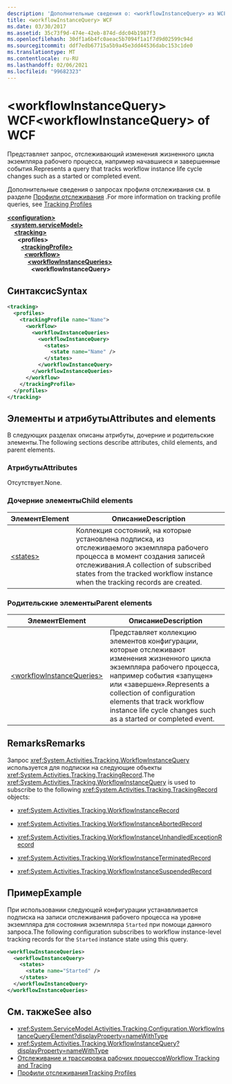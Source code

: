 ```yaml
---
description: 'Дополнительные сведения о: <workflowInstanceQuery> из WCF'
title: <workflowInstanceQuery> WCF
ms.date: 03/30/2017
ms.assetid: 35c73f9d-474e-42eb-874d-ddc04b1987f3
ms.openlocfilehash: 30df1a6b4fc0aeac5b7094f1a1f7d9d02599c94d
ms.sourcegitcommit: ddf7edb67715a5b9a45e3dd44536dabc153c1de0
ms.translationtype: MT
ms.contentlocale: ru-RU
ms.lasthandoff: 02/06/2021
ms.locfileid: "99682323"
---
```

# <a name="workflowinstancequery-of-wcf"></a><span data-ttu-id="74e84-103">\<workflowInstanceQuery> WCF</span><span class="sxs-lookup"><span data-stu-id="74e84-103">\<workflowInstanceQuery> of WCF</span></span>

<span data-ttu-id="74e84-104">Представляет запрос, отслеживающий изменения жизненного цикла экземпляра рабочего процесса, например начавшиеся и завершенные события.</span><span class="sxs-lookup"><span data-stu-id="74e84-104">Represents a query that tracks workflow instance life cycle changes such as a started or completed event.</span></span>  
  
<span data-ttu-id="74e84-105">Дополнительные сведения о запросах профиля отслеживания см. в разделе [Профили отслеживания](../../../windows-workflow-foundation/tracking-profiles.md) .</span><span class="sxs-lookup"><span data-stu-id="74e84-105">For more information on tracking profile queries, see [Tracking Profiles](../../../windows-workflow-foundation/tracking-profiles.md)</span></span>  
  
[**\<configuration>**](../configuration-element.md)\
&nbsp;&nbsp;[**\<system.serviceModel>**](system-servicemodel.md)\
&nbsp;&nbsp;&nbsp;&nbsp;[**\<tracking>**](tracking-of-wcf.md)\
&nbsp;&nbsp;&nbsp;&nbsp;&nbsp;&nbsp;**\<profiles>**\
&nbsp;&nbsp;&nbsp;&nbsp;&nbsp;&nbsp;&nbsp;&nbsp;[**\<trackingProfile>**](trackingprofile-of-wcf.md)\
&nbsp;&nbsp;&nbsp;&nbsp;&nbsp;&nbsp;&nbsp;&nbsp;&nbsp;&nbsp;[**\<workflow>**](workflow-of-wcf.md)\
&nbsp;&nbsp;&nbsp;&nbsp;&nbsp;&nbsp;&nbsp;&nbsp;&nbsp;&nbsp;&nbsp;&nbsp;[**\<workflowInstanceQueries>**](workflowinstancequeries-of-wcf.md)\
&nbsp;&nbsp;&nbsp;&nbsp;&nbsp;&nbsp;&nbsp;&nbsp;&nbsp;&nbsp;&nbsp;&nbsp;&nbsp;&nbsp;**\<workflowInstanceQuery>**  
  
## <a name="syntax"></a><span data-ttu-id="74e84-106">Синтаксис</span><span class="sxs-lookup"><span data-stu-id="74e84-106">Syntax</span></span>  
  
```xml  
<tracking>
  <profiles>
    <trackingProfile name="Name">
      <workflow>
        <workflowInstanceQueries>
          <workflowInstanceQuery>
            <states>
              <state name="Name" />
            </states>
          </workflowInstanceQuery>
        </workflowInstanceQueries>
      </workflow>
    </trackingProfile>
  </profiles>
</tracking>
```  
  
## <a name="attributes-and-elements"></a><span data-ttu-id="74e84-107">Элементы и атрибуты</span><span class="sxs-lookup"><span data-stu-id="74e84-107">Attributes and elements</span></span>  

<span data-ttu-id="74e84-108">В следующих разделах описаны атрибуты, дочерние и родительские элементы.</span><span class="sxs-lookup"><span data-stu-id="74e84-108">The following sections describe attributes, child elements, and parent elements.</span></span>  
  
### <a name="attributes"></a><span data-ttu-id="74e84-109">Атрибуты</span><span class="sxs-lookup"><span data-stu-id="74e84-109">Attributes</span></span>  

<span data-ttu-id="74e84-110">Отсутствует.</span><span class="sxs-lookup"><span data-stu-id="74e84-110">None.</span></span>  
  
### <a name="child-elements"></a><span data-ttu-id="74e84-111">Дочерние элементы</span><span class="sxs-lookup"><span data-stu-id="74e84-111">Child elements</span></span>  
  
|<span data-ttu-id="74e84-112">Элемент</span><span class="sxs-lookup"><span data-stu-id="74e84-112">Element</span></span>|<span data-ttu-id="74e84-113">Описание</span><span class="sxs-lookup"><span data-stu-id="74e84-113">Description</span></span>|  
|-------------|-----------------|  
|[\<states>](states-of-wcf-workflowinstancequery.md)|<span data-ttu-id="74e84-114">Коллекция состояний, на которые установлена подписка, из отслеживаемого экземпляра рабочего процесса в момент создания записей отслеживания.</span><span class="sxs-lookup"><span data-stu-id="74e84-114">A collection of subscribed states from the tracked workflow instance when the tracking records are created.</span></span>|  
  
### <a name="parent-elements"></a><span data-ttu-id="74e84-115">Родительские элементы</span><span class="sxs-lookup"><span data-stu-id="74e84-115">Parent elements</span></span>  
  
|<span data-ttu-id="74e84-116">Элемент</span><span class="sxs-lookup"><span data-stu-id="74e84-116">Element</span></span>|<span data-ttu-id="74e84-117">Описание</span><span class="sxs-lookup"><span data-stu-id="74e84-117">Description</span></span>|  
|-------------|-----------------|  
|[\<workflowInstanceQueries>](workflowinstancequeries-of-wcf.md)|<span data-ttu-id="74e84-118">Представляет коллекцию элементов конфигурации, которые отслеживают изменения жизненного цикла экземпляра рабочего процесса, например события «запущен» или «завершен».</span><span class="sxs-lookup"><span data-stu-id="74e84-118">Represents a collection of configuration elements that track workflow instance life cycle changes such as a started or completed event.</span></span>|  
  
## <a name="remarks"></a><span data-ttu-id="74e84-119">Remarks</span><span class="sxs-lookup"><span data-stu-id="74e84-119">Remarks</span></span>  

<span data-ttu-id="74e84-120">Запрос <xref:System.Activities.Tracking.WorkflowInstanceQuery> используется для подписки на следующие объекты <xref:System.Activities.Tracking.TrackingRecord>.</span><span class="sxs-lookup"><span data-stu-id="74e84-120">The <xref:System.Activities.Tracking.WorkflowInstanceQuery> is used to subscribe to the following <xref:System.Activities.Tracking.TrackingRecord> objects:</span></span>  
  
- <xref:System.Activities.Tracking.WorkflowInstanceRecord>  
  
- <xref:System.Activities.Tracking.WorkflowInstanceAbortedRecord>  
  
- <xref:System.Activities.Tracking.WorkflowInstanceUnhandledExceptionRecord>  
  
- <xref:System.Activities.Tracking.WorkflowInstanceTerminatedRecord>  
  
- <xref:System.Activities.Tracking.WorkflowInstanceSuspendedRecord>  
  
## <a name="example"></a><span data-ttu-id="74e84-121">Пример</span><span class="sxs-lookup"><span data-stu-id="74e84-121">Example</span></span>  

<span data-ttu-id="74e84-122">При использовании следующей конфигурации устанавливается подписка на записи отслеживания рабочего процесса на уровне экземпляра для состояния экземпляра `Started` при помощи данного запроса.</span><span class="sxs-lookup"><span data-stu-id="74e84-122">The following configuration subscribes to workflow instance-level tracking records for the `Started` instance state using this query.</span></span>  
  
```xml  
<workflowInstanceQueries>
  <workflowInstanceQuery>
    <states>
      <state name="Started" />
    </states>
  </workflowInstanceQuery>
</workflowInstanceQueries>
```  
  
## <a name="see-also"></a><span data-ttu-id="74e84-123">См. также</span><span class="sxs-lookup"><span data-stu-id="74e84-123">See also</span></span>

- <xref:System.ServiceModel.Activities.Tracking.Configuration.WorkflowInstanceQueryElement?displayProperty=nameWithType>
- <xref:System.Activities.Tracking.WorkflowInstanceQuery?displayProperty=nameWithType>
- [<span data-ttu-id="74e84-124">Отслеживание и трассировка рабочих процессов</span><span class="sxs-lookup"><span data-stu-id="74e84-124">Workflow Tracking and Tracing</span></span>](../../../windows-workflow-foundation/workflow-tracking-and-tracing.md)
- [<span data-ttu-id="74e84-125">Профили отслеживания</span><span class="sxs-lookup"><span data-stu-id="74e84-125">Tracking Profiles</span></span>](../../../windows-workflow-foundation/tracking-profiles.md)
